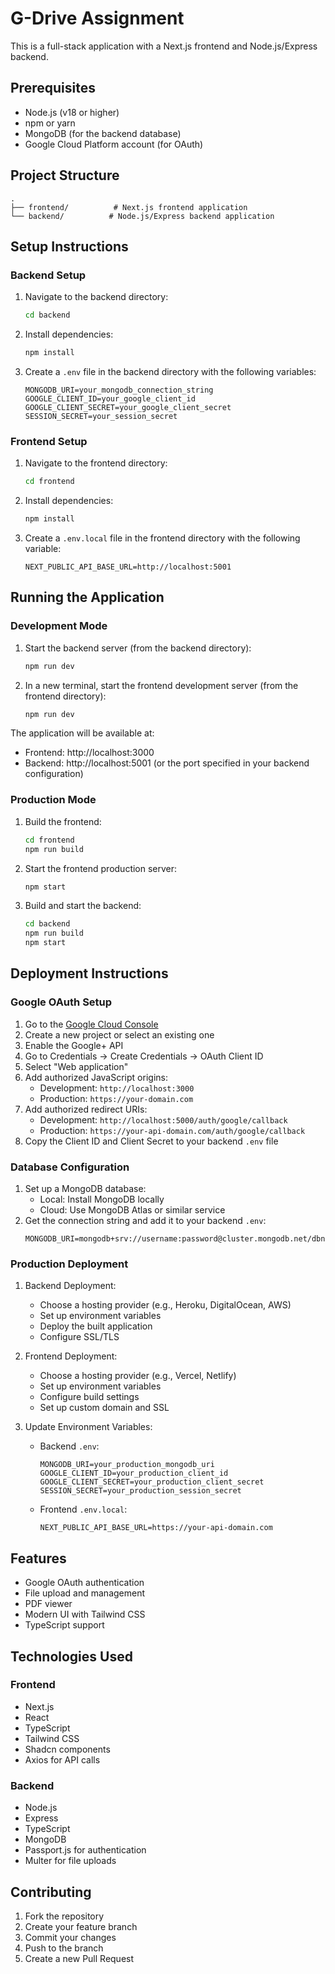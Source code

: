 # G-Drive Assignment

This is a full-stack application with a Next.js frontend and Node.js/Express backend.

## Prerequisites

- Node.js (v18 or higher)
- npm or yarn
- MongoDB (for the backend database)
- Google Cloud Platform account (for OAuth)

## Project Structure

```
.
├── frontend/          # Next.js frontend application
└── backend/          # Node.js/Express backend application
```

## Setup Instructions

### Backend Setup

1. Navigate to the backend directory:
   ```bash
   cd backend
   ```

2. Install dependencies:
   ```bash
   npm install
   ```

3. Create a `.env` file in the backend directory with the following variables:
   ```
   MONGODB_URI=your_mongodb_connection_string
   GOOGLE_CLIENT_ID=your_google_client_id
   GOOGLE_CLIENT_SECRET=your_google_client_secret
   SESSION_SECRET=your_session_secret
   ```

### Frontend Setup

1. Navigate to the frontend directory:
   ```bash
   cd frontend
   ```

2. Install dependencies:
   ```bash
   npm install
   ```

3. Create a `.env.local` file in the frontend directory with the following variable:
   ```
   NEXT_PUBLIC_API_BASE_URL=http://localhost:5001
   ```

## Running the Application

### Development Mode

1. Start the backend server (from the backend directory):
   ```bash
   npm run dev
   ```

2. In a new terminal, start the frontend development server (from the frontend directory):
   ```bash
   npm run dev
   ```

The application will be available at:
- Frontend: http://localhost:3000
- Backend: http://localhost:5001 (or the port specified in your backend configuration)

### Production Mode

1. Build the frontend:
   ```bash
   cd frontend
   npm run build
   ```

2. Start the frontend production server:
   ```bash
   npm start
   ```

3. Build and start the backend:
   ```bash
   cd backend
   npm run build
   npm start
   ```

## Deployment Instructions

### Google OAuth Setup

1. Go to the [Google Cloud Console](https://console.cloud.google.com/)
2. Create a new project or select an existing one
3. Enable the Google+ API
4. Go to Credentials → Create Credentials → OAuth Client ID
5. Select "Web application"
6. Add authorized JavaScript origins:
   - Development: `http://localhost:3000`
   - Production: `https://your-domain.com`
7. Add authorized redirect URIs:
   - Development: `http://localhost:5000/auth/google/callback`
   - Production: `https://your-api-domain.com/auth/google/callback`
8. Copy the Client ID and Client Secret to your backend `.env` file

### Database Configuration

1. Set up a MongoDB database:
   - Local: Install MongoDB locally
   - Cloud: Use MongoDB Atlas or similar service
2. Get the connection string and add it to your backend `.env`:
   ```
   MONGODB_URI=mongodb+srv://username:password@cluster.mongodb.net/dbname
   ```

### Production Deployment

1. Backend Deployment:
   - Choose a hosting provider (e.g., Heroku, DigitalOcean, AWS)
   - Set up environment variables
   - Deploy the built application
   - Configure SSL/TLS

2. Frontend Deployment:
   - Choose a hosting provider (e.g., Vercel, Netlify)
   - Set up environment variables
   - Configure build settings
   - Set up custom domain and SSL

3. Update Environment Variables:
   - Backend `.env`:
     ```
     MONGODB_URI=your_production_mongodb_uri
     GOOGLE_CLIENT_ID=your_production_client_id
     GOOGLE_CLIENT_SECRET=your_production_client_secret
     SESSION_SECRET=your_production_session_secret
     ```
   - Frontend `.env.local`:
     ```
     NEXT_PUBLIC_API_BASE_URL=https://your-api-domain.com
     ```

## Features

- Google OAuth authentication
- File upload and management
- PDF viewer
- Modern UI with Tailwind CSS
- TypeScript support

## Technologies Used

### Frontend
- Next.js
- React
- TypeScript
- Tailwind CSS
- Shadcn components
- Axios for API calls

### Backend
- Node.js
- Express
- TypeScript
- MongoDB
- Passport.js for authentication
- Multer for file uploads

## Contributing

1. Fork the repository
2. Create your feature branch
3. Commit your changes
4. Push to the branch
5. Create a new Pull Request 